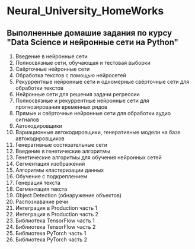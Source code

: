 # Neural_University_HomeWorks
## Выполненные домашие задания по курсу "Data Science и нейронные сети на Python"
1. Введение в нейронные сети
2. Полносвязные сети, обучающая и тестовая выборки
3. Свёрточные нейронные сети
4. Обработка текстов с помощью нейросетей
5. Рекуррентные нейронные сети и одномерные свёрточные сети для обработки текстов
6. Нейронные сети для решения задачи регрессии
7. Полносвязные и рекуррентные нейронные сети для прогнозирования временных рядов
8. Прямые и свёрточные нейронные сети для обработки аудио сигналов
9. Автокодировщики
10. Вариационные автокодировщики, генеративные модели на базе автокодировщиков
11. Генеративные состязательные сети
12. Введение в генетические алгоритмы
13. Генетические алгоритмы для обучения нейронных сетей
14. Сегментация изображений
15. Алгоритмы кластеризации данных
16. Обучение с подкреплением
17. Генерация текста
18. Cегментация текста
19. Object Detection (обнаружение объектов)
20. Распознавание речи
21. Интеграция в Production часть 1
22. Интеграция в Production часть 2
23. Библиотека TensorFlow часть 1
24. Библиотека TensorFlow часть 2
25. Библиотека PyTorch часть 1
26. Библиотека PyTorch часть 2

